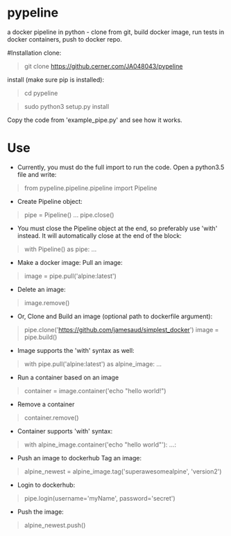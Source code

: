 # pypeline
a docker pipeline in python - clone from git, build docker image, run tests in docker containers, push to docker repo.

#Installation
clone:
>git clone https://github.cerner.com/JA048043/pypeline

install (make sure pip is installed):
>cd pypeline

>sudo python3 setup.py install

Copy the code from 'example_pipe.py' and see how it works.

# Use
- Currently, you must do the full import to run the code. Open a python3.5 file and write:
>from pypeline.pipeline.pipeline import Pipeline

- Create Pipeline object:
> pipe = Pipeline()
>...
> pipe.close()
- You must close the Pipeline object at the end, so preferably use 'with' instead. It will automatically close at the end of the block:
>with Pipeline() as pipe:
>    ...

- Make a docker image:
Pull an image:
>image = pipe.pull('alpine:latest')
- Delete an image:
>image.remove()

- Or, Clone and Build an image (optional path to dockerfile argument):
>pipe.clone('https://github.com/jamesaud/simplest_docker')
>image = pipe.build()

- Image supports the 'with' syntax as well:
>with pipe.pull('alpine:latest') as alpine_image:
>    ...

- Run a container based on an image
>container = image.container('echo "hello world!")
- Remove a container
>container.remove()

- Container supports 'with' syntax:
>with alpine_image.container('echo "hello world"'):
>    ...:

- Push an image to dockerhub
Tag an image:
>alpine_newest = alpine_image.tag('superawesomealpine', 'version2')

- Login to dockerhub:
>pipe.login(username='myName', password='secret')

- Push the image:
>alpine_newest.push()